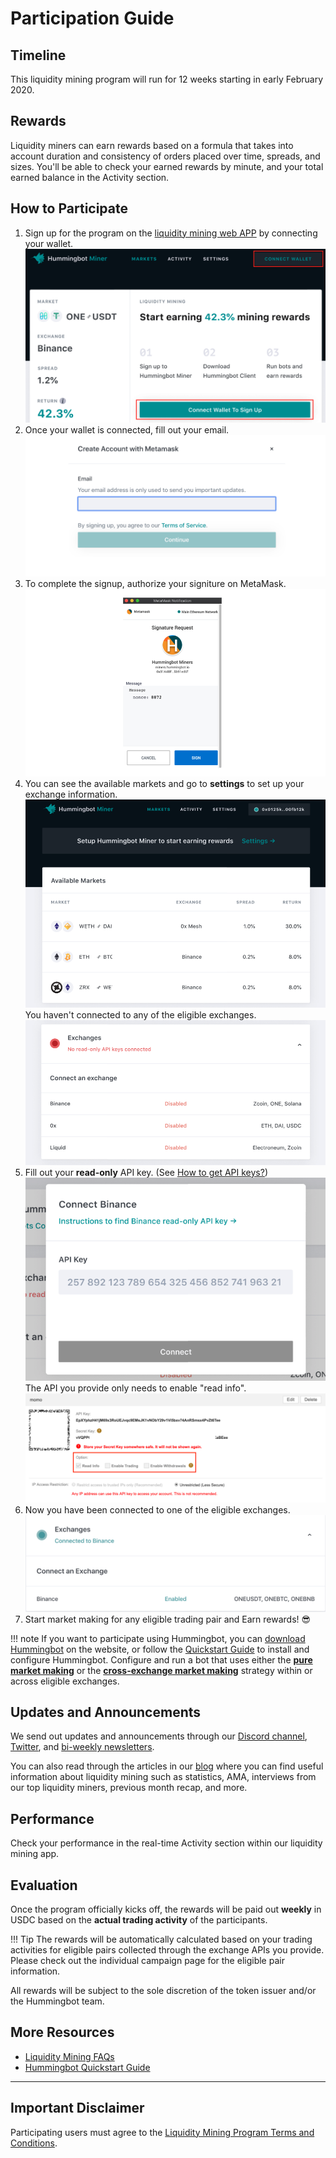 # Participation Guide

## Timeline

This liquidity mining program will run for 12 weeks starting in early February 2020.

## Rewards

Liquidity miners can earn rewards based on a formula that takes into account duration and consistency of orders placed over time, spreads, and sizes. You'll be able to check your earned rewards by minute, and your total earned balance in the Activity section. 

## How to Participate

1. Sign up for the program on the [liquidity mining web APP](https://miners.hummingbot.io/) by connecting your wallet.
![](setup1.png) 
2. Once your wallet is connected, fill out your email.
![](setup2.png)  
3. To complete the signup, authorize your signiture on MetaMask. 
![](setup3.png)  
4. You can see the available markets and go to **settings** to set up your exchange information.
![](setup4.png)  
You haven't connected to any of the eligible exchanges.
![](setup5.png)  
5. Fill out your **read-only** API key. (See [How to get API keys?](https://docs.hummingbot.io/installation/api-keys/))  
![](setup6.png)  
The API you provide only needs to enable "read info". 
![](binanceAPI.png) 
6. Now you have been connected to one of the eligible exchanges.
![](setup7.png)  
7. Start market making for any eligible trading pair and Earn rewards! 😎 

!!! note 
    If you want to participate using Hummingbot, you can [download Hummingbot](https://hummingbot.io/download) on the website, or follow the [Quickstart Guide](/quickstart/) to install and configure Hummingbot. Configure and run a bot that uses either the [**pure market making**](/strategies/pure-market-making) or the [**cross-exchange market making**](/strategies/cross-exchange-market-making) strategy within or across eligible exchanges.

## Updates and Announcements

We send out updates and announcements through our [Discord channel](https://discord.hummingbot.io), [Twitter](https://twitter.com/hummingbot_io), and [bi-weekly newsletters](http://hummingbot.substack.com). 

You can also read through the articles in our [blog](https://hummingbot.io/blog/tag/liquidity-mining#tags) where you can find useful information about liquidity mining such as statistics, AMA, interviews from our top liquidity miners, previous month recap, and more.

## Performance

Check your performance in the real-time Activity section within our liquidity mining app. 

## Evaluation

Once the program officially kicks off, the rewards will be paid out **weekly** in USDC based on the **actual trading activity** of the participants. 

!!! Tip
    The rewards will be automatically calculated based on your trading activities for eligible pairs collected through the exchange APIs you provide. Please check out the individual campaign page for the eligible pair information. 

All rewards will be subject to the sole discretion of the token issuer and/or the Hummingbot team.

## More Resources

- [Liquidity Mining FAQs](/liquidity-mining/faq/)
- [Hummingbot Quickstart Guide](/quickstart/)

---
## Important Disclaimer

Participating users must agree to the [Liquidity Mining Program Terms and Conditions](https://hummingbot.io/liquidity-mining-policy/).